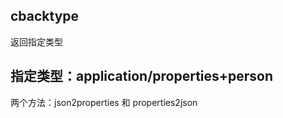 ## cbacktype
  返回指定类型
## 指定类型：application/properties+person
   两个方法：json2properties 和 properties2json
